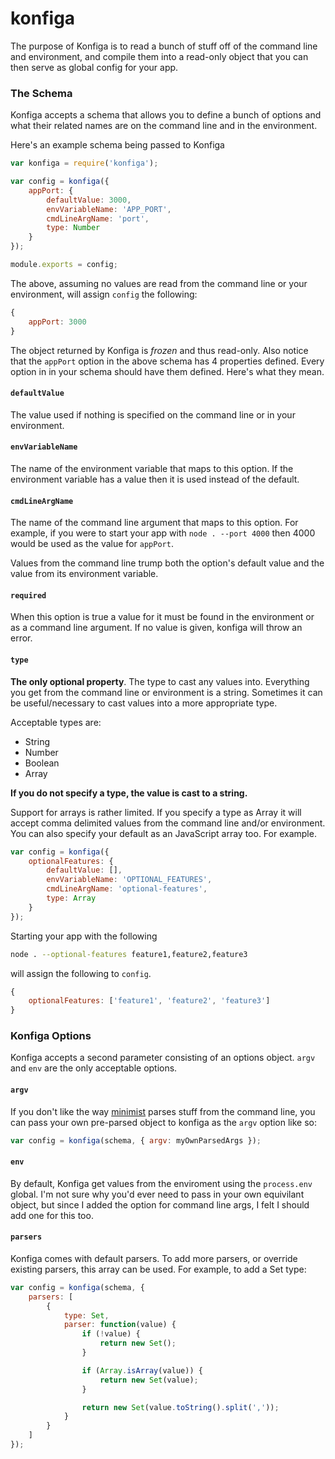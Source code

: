 konfiga
=======

The purpose of Konfiga is to read a bunch of stuff off of the command line and environment, and compile them into a read-only object that you can then serve as global config for your app.

### The Schema

Konfiga accepts a schema that allows you to define a bunch of options and what their related names are on the command line and in the environment.

Here's an example schema being passed to Konfiga

```js
var konfiga = require('konfiga');

var config = konfiga({
    appPort: {
        defaultValue: 3000,
        envVariableName: 'APP_PORT',
        cmdLineArgName: 'port',
        type: Number
    }
});

module.exports = config;
```

The above, assuming no values are read from the command line or your environment, will assign `config` the following:

```js
{
    appPort: 3000
}
```

The object returned by Konfiga is _frozen_ and thus read-only. Also notice that the `appPort` option in the above schema has 4 properties defined. Every option in in your schema should have them defined. Here's what they mean.

#### `defaultValue`
The value used if nothing is specified on the command line or in your environment.

#### `envVariableName`
The name of the environment variable that maps to this option. If the environment variable has a value then it is used instead of the default.

#### `cmdLineArgName`
The name of the command line argument that maps to this option. For example, if you were to start your app with `node . --port 4000` then 4000 would be used as the value for `appPort`.

Values from the command line trump both the option's default value and the value from its environment variable.

#### `required`
When this option is true a value for it must be found in the environment or as a command line argument. If no value is given, konfiga will throw an error.

#### `type`
**The only optional property**. The type to cast any values into. Everything you get from the command line or environment is a string. Sometimes it can be useful/necessary to cast values into a more appropriate type.

Acceptable types are:

* String
* Number
* Boolean
* Array

**If you do not specify a type, the value is cast to a string.**

Support for arrays is rather limited. If you specify a type as Array it will accept comma delimited values from the command line and/or environment. You can also specify your default as an JavaScript array too. For example.

```js
var config = konfiga({
    optionalFeatures: {
        defaultValue: [],
        envVariableName: 'OPTIONAL_FEATURES',
        cmdLineArgName: 'optional-features',
        type: Array
    }
});
```

Starting your app with the following

```sh
node . --optional-features feature1,feature2,feature3
```

will assign the following to `config`.

```js
{
    optionalFeatures: ['feature1', 'feature2', 'feature3']
}
```

### Konfiga Options

Konfiga accepts a second parameter consisting of an options object. `argv` and `env` are the only acceptable options.

#### `argv`
If you don't like the way [minimist][1] parses stuff from the command line, you can pass your own pre-parsed object to konfiga as the `argv` option like so:

```js
var config = konfiga(schema, { argv: myOwnParsedArgs });
```

#### `env`
By default, Konfiga get values from the enviroment using the `process.env` global. I'm not sure why you'd ever need to pass in your own equivilant object, but since I added the option for command line args, I felt I should add one for this too.

#### `parsers`
Konfiga comes with default parsers. To add more parsers, or override existing parsers, this array can be used. For example, to add a Set type:

```js
var config = konfiga(schema, {
    parsers: [
        {
            type: Set,
            parser: function(value) {
                if (!value) {
                    return new Set();
                }

                if (Array.isArray(value)) {
                    return new Set(value);
                }

                return new Set(value.toString().split(','));
            }
        }
    ]
});
```

[1]: https://github.com/substack/minimist
